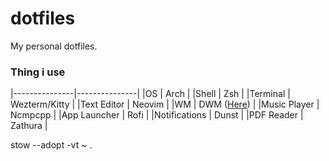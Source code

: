 # dotfiles
My personal dotfiles.

### Thing i use

|---------------|---------------|
|OS							|	Arch					|
|Shell					|	Zsh						|
|Terminal				|	Wezterm/Kitty	|
|Text Editor		|	Neovim				|
|WM							|	DWM (<a href="https://github.com/krashy-i386/dwm">Here</a>)				|
|Music Player		|	Ncmpcpp				|
|App Launcher		|	Rofi					|
|Notifications	|	Dunst					|
|PDF Reader			|	Zathura				|

stow --adopt -vt ~ .

